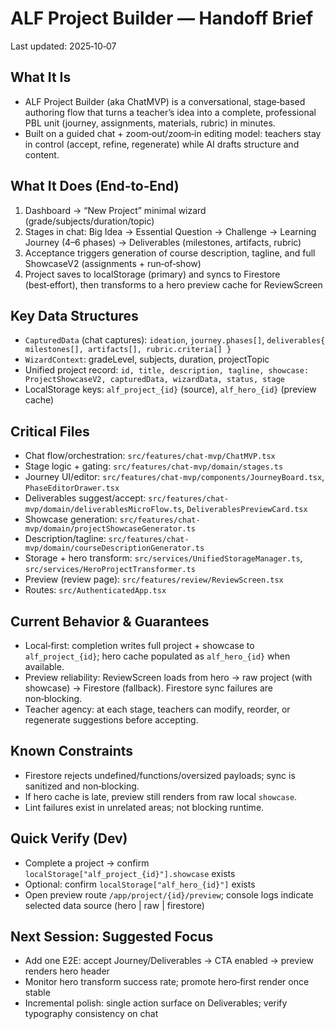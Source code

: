 # ALF Project Builder — Handoff Brief

Last updated: 2025‑10‑07

## What It Is
- ALF Project Builder (aka ChatMVP) is a conversational, stage‑based authoring flow that turns a teacher’s idea into a complete, professional PBL unit (journey, assignments, materials, rubric) in minutes.
- Built on a guided chat + zoom‑out/zoom‑in editing model: teachers stay in control (accept, refine, regenerate) while AI drafts structure and content.

## What It Does (End‑to‑End)
1. Dashboard → “New Project” minimal wizard (grade/subjects/duration/topic)
2. Stages in chat: Big Idea → Essential Question → Challenge → Learning Journey (4–6 phases) → Deliverables (milestones, artifacts, rubric)
3. Acceptance triggers generation of course description, tagline, and full ShowcaseV2 (assignments + run‑of‑show)
4. Project saves to localStorage (primary) and syncs to Firestore (best‑effort), then transforms to a hero preview cache for ReviewScreen

## Key Data Structures
- `CapturedData` (chat captures): `ideation`, `journey.phases[]`, `deliverables{ milestones[], artifacts[], rubric.criteria[] }`
- `WizardContext`: gradeLevel, subjects, duration, projectTopic
- Unified project record: `id, title, description, tagline, showcase: ProjectShowcaseV2, capturedData, wizardData, status, stage`
- LocalStorage keys: `alf_project_{id}` (source), `alf_hero_{id}` (preview cache)

## Critical Files
- Chat flow/orchestration: `src/features/chat-mvp/ChatMVP.tsx`
- Stage logic + gating: `src/features/chat-mvp/domain/stages.ts`
- Journey UI/editor: `src/features/chat-mvp/components/JourneyBoard.tsx`, `PhaseEditorDrawer.tsx`
- Deliverables suggest/accept: `src/features/chat-mvp/domain/deliverablesMicroFlow.ts`, `DeliverablesPreviewCard.tsx`
- Showcase generation: `src/features/chat-mvp/domain/projectShowcaseGenerator.ts`
- Description/tagline: `src/features/chat-mvp/domain/courseDescriptionGenerator.ts`
- Storage + hero transform: `src/services/UnifiedStorageManager.ts`, `src/services/HeroProjectTransformer.ts`
- Preview (review page): `src/features/review/ReviewScreen.tsx`
- Routes: `src/AuthenticatedApp.tsx`

## Current Behavior & Guarantees
- Local‑first: completion writes full project + showcase to `alf_project_{id}`; hero cache populated as `alf_hero_{id}` when available.
- Preview reliability: ReviewScreen loads from hero → raw project (with showcase) → Firestore (fallback). Firestore sync failures are non‑blocking.
- Teacher agency: at each stage, teachers can modify, reorder, or regenerate suggestions before accepting.

## Known Constraints
- Firestore rejects undefined/functions/oversized payloads; sync is sanitized and non‑blocking.
- If hero cache is late, preview still renders from raw local `showcase`.
- Lint failures exist in unrelated areas; not blocking runtime.

## Quick Verify (Dev)
- Complete a project → confirm `localStorage["alf_project_{id}"].showcase` exists
- Optional: confirm `localStorage["alf_hero_{id}"]` exists
- Open preview route `/app/project/{id}/preview`; console logs indicate selected data source (hero | raw | firestore)

## Next Session: Suggested Focus
- Add one E2E: accept Journey/Deliverables → CTA enabled → preview renders hero header
- Monitor hero transform success rate; promote hero‑first render once stable
- Incremental polish: single action surface on Deliverables; verify typography consistency on chat

